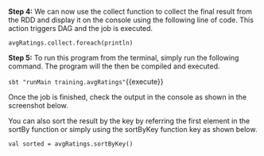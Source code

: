 

**Step 4:** We can now use the collect function to collect the final result from the RDD and display it on the console using the following line of code. This action triggers DAG and the job is executed.

```
avgRatings.collect.foreach(println)
```
 

**Step 5:** To run this program from the terminal, simply run the following command. The program will the then be compiled and executed.

`sbt "runMain training.avgRatings"`{{execute}} 
 

Once the job is finished, check the output in the console as shown in the screenshot below.

 

You can also sort the result by the key by referring the first element in the sortBy function or simply using the sortByKey function key as shown below.

```
val sorted = avgRatings.sortByKey()
```